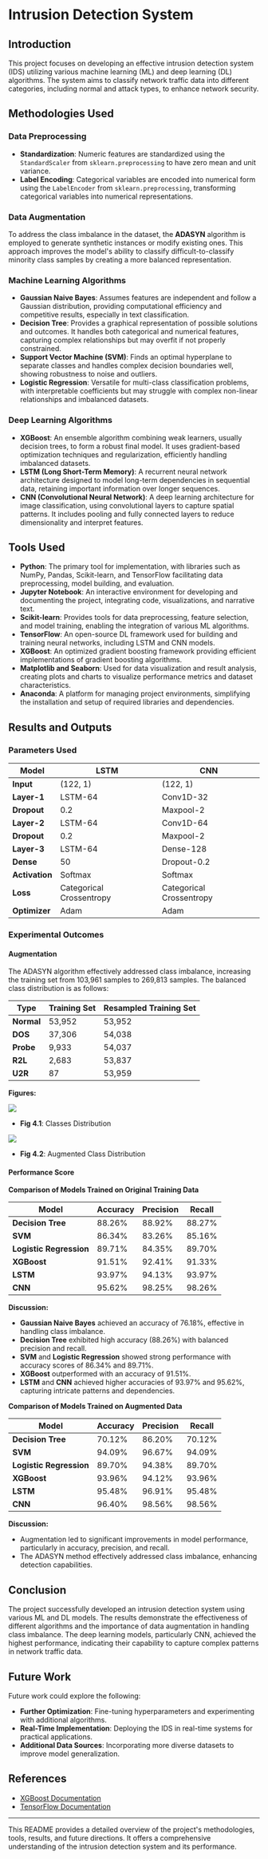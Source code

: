 # Intrusion Detection System

## Introduction

This project focuses on developing an effective intrusion detection system (IDS) utilizing various machine learning (ML) and deep learning (DL) algorithms. The system aims to classify network traffic data into different categories, including normal and attack types, to enhance network security.

## Methodologies Used

### Data Preprocessing

- **Standardization**: Numeric features are standardized using the `StandardScaler` from `sklearn.preprocessing` to have zero mean and unit variance.
- **Label Encoding**: Categorical variables are encoded into numerical form using the `LabelEncoder` from `sklearn.preprocessing`, transforming categorical variables into numerical representations.

### Data Augmentation

To address the class imbalance in the dataset, the **ADASYN** algorithm is employed to generate synthetic instances or modify existing ones. This approach improves the model's ability to classify difficult-to-classify minority class samples by creating a more balanced representation.

### Machine Learning Algorithms

- **Gaussian Naive Bayes**: Assumes features are independent and follow a Gaussian distribution, providing computational efficiency and competitive results, especially in text classification.
- **Decision Tree**: Provides a graphical representation of possible solutions and outcomes. It handles both categorical and numerical features, capturing complex relationships but may overfit if not properly constrained.
- **Support Vector Machine (SVM)**: Finds an optimal hyperplane to separate classes and handles complex decision boundaries well, showing robustness to noise and outliers.
- **Logistic Regression**: Versatile for multi-class classification problems, with interpretable coefficients but may struggle with complex non-linear relationships and imbalanced datasets.

### Deep Learning Algorithms

- **XGBoost**: An ensemble algorithm combining weak learners, usually decision trees, to form a robust final model. It uses gradient-based optimization techniques and regularization, efficiently handling imbalanced datasets.
- **LSTM (Long Short-Term Memory)**: A recurrent neural network architecture designed to model long-term dependencies in sequential data, retaining important information over longer sequences.
- **CNN (Convolutional Neural Network)**: A deep learning architecture for image classification, using convolutional layers to capture spatial patterns. It includes pooling and fully connected layers to reduce dimensionality and interpret features.

## Tools Used

- **Python**: The primary tool for implementation, with libraries such as NumPy, Pandas, Scikit-learn, and TensorFlow facilitating data preprocessing, model building, and evaluation.
- **Jupyter Notebook**: An interactive environment for developing and documenting the project, integrating code, visualizations, and narrative text.
- **Scikit-learn**: Provides tools for data preprocessing, feature selection, and model training, enabling the integration of various ML algorithms.
- **TensorFlow**: An open-source DL framework used for building and training neural networks, including LSTM and CNN models.
- **XGBoost**: An optimized gradient boosting framework providing efficient implementations of gradient boosting algorithms.
- **Matplotlib and Seaborn**: Used for data visualization and result analysis, creating plots and charts to visualize performance metrics and dataset characteristics.
- **Anaconda**: A platform for managing project environments, simplifying the installation and setup of required libraries and dependencies.

## Results and Outputs

### Parameters Used

| **Model** | **LSTM**                           | **CNN**                         |
|-----------|------------------------------------|---------------------------------|
| **Input** | (122, 1)                           | (122, 1)                         |
| **Layer-1**| LSTM-64                            | Conv1D-32                        |
| **Dropout**| 0.2                                | Maxpool-2                        |
| **Layer-2**| LSTM-64                            | Conv1D-64                        |
| **Dropout**| 0.2                                | Maxpool-2                        |
| **Layer-3**| LSTM-64                            | Dense-128                        |
| **Dense** | 50                                 | Dropout-0.2                      |
| **Activation** | Softmax                        | Softmax                          |
| **Loss**  | Categorical Crossentropy           | Categorical Crossentropy         |
| **Optimizer** | Adam                            | Adam                             |

### Experimental Outcomes

#### Augmentation

The ADASYN algorithm effectively addressed class imbalance, increasing the training set from 103,961 samples to 269,813 samples. The balanced class distribution is as follows:

| **Type** | **Training Set** | **Resampled Training Set** |
|----------|------------------|----------------------------|
| **Normal** | 53,952           | 53,952                     |
| **DOS**    | 37,306           | 54,038                     |
| **Probe**  | 9,933            | 54,037                     |
| **R2L**    | 2,683            | 53,837                     |
| **U2R**    | 87               | 53,959                     |

**Figures:**

![](img/data_plot.png)
- **Fig 4.1**: Classes Distribution

![](img/resampled_data_plot.png)
- **Fig 4.2**: Augmented Class Distribution

#### Performance Score

**Comparison of Models Trained on Original Training Data**

| **Model**            | **Accuracy** | **Precision** | **Recall** |
|----------------------|--------------|---------------|------------|
| **Decision Tree**    | 88.26%       | 88.92%        | 88.27%     |
| **SVM**              | 86.34%       | 83.26%        | 85.16%     |
| **Logistic Regression** | 89.71%   | 84.35%        | 89.70%     |
| **XGBoost**          | 91.51%       | 92.41%        | 91.33%     |
| **LSTM**             | 93.97%       | 94.13%        | 93.97%     |
| **CNN**              | 95.62%       | 98.25%        | 98.26%     |

**Discussion:**
- **Gaussian Naive Bayes** achieved an accuracy of 76.18%, effective in handling class imbalance.
- **Decision Tree** exhibited high accuracy (88.26%) with balanced precision and recall.
- **SVM** and **Logistic Regression** showed strong performance with accuracy scores of 86.34% and 89.71%.
- **XGBoost** outperformed with an accuracy of 91.51%.
- **LSTM** and **CNN** achieved higher accuracies of 93.97% and 95.62%, capturing intricate patterns and dependencies.

**Comparison of Models Trained on Augmented Data**

| **Model**            | **Accuracy** | **Precision** | **Recall** |
|----------------------|--------------|---------------|------------|
| **Decision Tree**    | 70.12%       | 86.20%        | 70.12%     |
| **SVM**              | 94.09%       | 96.67%        | 94.09%     |
| **Logistic Regression** | 89.70%   | 94.38%        | 89.70%     |
| **XGBoost**          | 93.96%       | 94.12%        | 93.96%     |
| **LSTM**             | 95.48%       | 96.91%        | 95.48%     |
| **CNN**              | 96.40%       | 98.56%        | 98.56%     |

**Discussion:**
- Augmentation led to significant improvements in model performance, particularly in accuracy, precision, and recall.
- The ADASYN method effectively addressed class imbalance, enhancing detection capabilities.

## Conclusion

The project successfully developed an intrusion detection system using various ML and DL models. The results demonstrate the effectiveness of different algorithms and the importance of data augmentation in handling class imbalance. The deep learning models, particularly CNN, achieved the highest performance, indicating their capability to capture complex patterns in network traffic data.

## Future Work

Future work could explore the following:
- **Further Optimization**: Fine-tuning hyperparameters and experimenting with additional algorithms.
- **Real-Time Implementation**: Deploying the IDS in real-time systems for practical applications.
- **Additional Data Sources**: Incorporating more diverse datasets to improve model generalization.

## References

- [XGBoost Documentation](https://xgboost.readthedocs.io/)
- [TensorFlow Documentation](https://www.tensorflow.org/)

---

This README provides a detailed overview of the project's methodologies, tools, results, and future directions. It offers a comprehensive understanding of the intrusion detection system and its performance.
